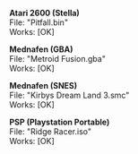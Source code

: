 **Atari 2600 (Stella)**  
File: "Pitfall.bin"  
Works: [OK]  

**Mednafen (GBA)**  
File: "Metroid Fusion.gba"  
Works: [OK]  

**Mednafen (SNES)**  
File: "Kirbys Dream Land 3.smc"  
Works: [OK]  

**PSP (Playstation Portable)**  
File: "Ridge Racer.iso"  
Works: [OK]  
